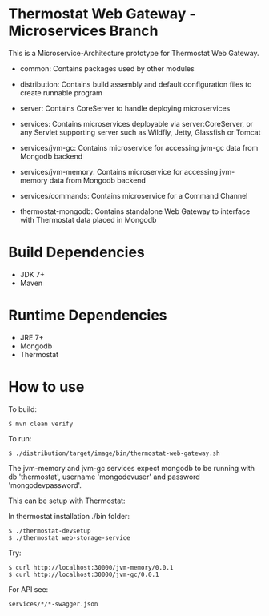 # Thermostat Web Gateway - Microservices Branch

This is a Microservice-Architecture prototype for Thermostat Web Gateway.

* common: Contains packages used by other modules
* distribution: Contains build assembly and default configuration files to create runnable program
* server: Contains CoreServer to handle deploying microservices
* services: Contains microservices deployable via server:CoreServer, or any Servlet supporting server such as Wildfly, Jetty, Glassfish or Tomcat
* services/jvm-gc: Contains microservice for accessing jvm-gc data from Mongodb backend
* services/jvm-memory: Contains microservice for accessing jvm-memory data from Mongodb backend
* services/commands: Contains microservice for a Command Channel

* thermostat-mongodb: Contains standalone Web Gateway to interface with Thermostat data placed in Mongodb


# Build Dependencies

* JDK 7+
* Maven

# Runtime Dependencies

* JRE 7+
* Mongodb
* Thermostat

# How to use

To build:

```
$ mvn clean verify

```

To run:

```
$ ./distribution/target/image/bin/thermostat-web-gateway.sh
```

The jvm-memory and jvm-gc services expect mongodb to be running with db 'thermostat', username 'mongodevuser' and password 'mongodevpassword'.

This can be setup with Thermostat:

In thermostat installation ./bin folder:

```
$ ./thermostat-devsetup
$ ./thermostat web-storage-service
```

Try:

```
$ curl http://localhost:30000/jvm-memory/0.0.1
$ curl http://localhost:30000/jvm-gc/0.0.1
```

For API see:

```
services/*/*-swagger.json
```
